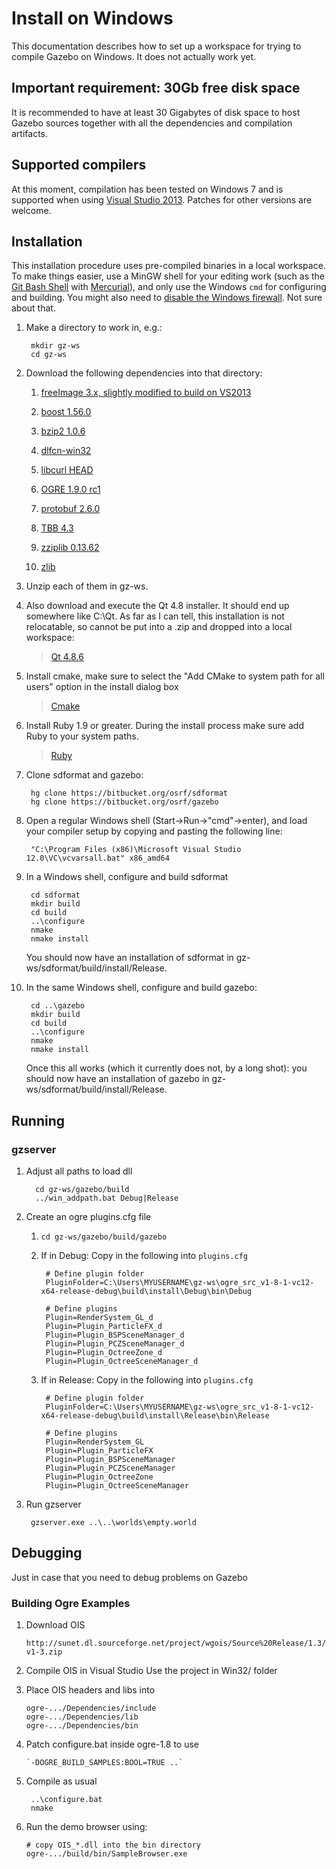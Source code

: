 # Install on Windows

This documentation describes how to set up a workspace for trying to compile
Gazebo on Windows.  It does not actually work yet.

## Important requirement: 30Gb free disk space 

It is recommended to have at least 30 Gigabytes of disk space to host Gazebo 
sources together with all the dependencies and compilation artifacts.

## Supported compilers

At this moment, compilation has been tested on Windows 7 and is supported when
using [Visual Studio 2013](https://www.visualstudio.com/downloads/).
Patches for other versions are welcome.

## Installation

This installation procedure uses pre-compiled binaries in a local workspace.  To
make things easier, use a MinGW shell for your editing work (such as the [Git Bash Shell](https://msysgit.github.io/) with [Mercurial](http://tortoisehg.bitbucket.org/download/index.html)), and only use the
Windows `cmd` for configuring and building.  You might also need to
[disable the Windows firewall](http://windows.microsoft.com/en-us/windows/turn-windows-firewall-on-off#turn-windows-firewall-on-off=windows-7). Not sure about that.

1. Make a directory to work in, e.g.:

        mkdir gz-ws
        cd gz-ws

1. Download the following dependencies into that directory:

    1. [freeImage 3.x, slightly modified to build on VS2013](http://packages.osrfoundation.org/win32/deps/FreeImage-vc12-x64-release-debug.zip)

    1. [boost 1.56.0](http://packages.osrfoundation.org/win32/deps/boost_1_56_0.zip)

    1. [bzip2 1.0.6](http://packages.osrfoundation.org/win32/deps/bzip2-1.0.6-vc12-x64-release-debug.zip)

    1. [dlfcn-win32](http://packages.osrfoundation.org/win32/deps/dlfcn-win32-vc12-x64-release-debug.zip)

    1. [libcurl HEAD](http://packages.osrfoundation.org/win32/deps/libcurl-vc12-x64-release-debug-static-ipv6-sspi-winssl.zip)

    1. [OGRE 1.9.0 rc1](http://packages.osrfoundation.org/win32/deps/ogre_src_v1-8-1-vc12-x64-release-debug.zip)

    1. [protobuf 2.6.0](http://packages.osrfoundation.org/win32/deps/protobuf-2.6.0-win64-vc12.zip)

    1. [TBB 4.3](http://packages.osrfoundation.org/win32/deps/tbb43_20141023oss_win.zip)

    1. [zziplib 0.13.62](http://packages.osrfoundation.org/win32/deps/zziplib-0.13.62-vc12-x64-release-debug.zip)

    1. [zlib](http://packages.osrfoundation.org/win32/deps/zlib-1.2.8-vc12-x64-release-debug.zip)

1. Unzip each of them in gz-ws.

1. Also download and execute the Qt 4.8 installer.  It should end up somewhere like C:\Qt.  As far as I can tell, this installation is not relocatable, so cannot be put into a .zip and dropped into a local workspace:

    > [Qt 4.8.6](http://packages.osrfoundation.org/win32/deps/qt-4.8.6-x64-msvc2013-rev1.zip)

1. Install cmake, make sure to select the "Add CMake to system path for all users" option in the install dialog box

    > [Cmake](http://www.cmake.org/download/)
    
1. Install Ruby 1.9 or greater. During the install process make sure add Ruby to your system paths.

    > [Ruby](http://rubyinstaller.org/downloads/)
    
1. Clone sdformat and gazebo:

        hg clone https://bitbucket.org/osrf/sdformat
        hg clone https://bitbucket.org/osrf/gazebo

1. Open a regular Windows shell (Start->Run->"cmd"->enter), and load your compiler setup by copying and pasting the following line:

        "C:\Program Files (x86)\Microsoft Visual Studio 12.0\VC\vcvarsall.bat" x86_amd64

1. In a Windows shell, configure and build sdformat

        cd sdformat
        mkdir build       
        cd build
        ..\configure
        nmake
        nmake install

    You should now have an installation of sdformat in gz-ws/sdformat/build/install/Release.

1. In the same Windows shell, configure and build gazebo:

        cd ..\gazebo
        mkdir build
        cd build
        ..\configure
        nmake
        nmake install

    Once this all works (which it currently does not, by a long shot): you should now have an installation of gazebo in gz-ws/sdformat/build/install/Release.

## Running

### gzserver

1. Adjust all paths to load dll

         cd gz-ws/gazebo/build
         ../win_addpath.bat Debug|Release

1. Create an ogre plugins.cfg file

    1. `cd gz-ws/gazebo/build/gazebo`

    1. If in Debug: Copy in the following into `plugins.cfg`
    
            # Define plugin folder
            PluginFolder=C:\Users\MYUSERNAME\gz-ws\ogre_src_v1-8-1-vc12-x64-release-debug\build\install\Debug\bin\Debug

            # Define plugins
            Plugin=RenderSystem_GL_d
            Plugin=Plugin_ParticleFX_d
            Plugin=Plugin_BSPSceneManager_d
            Plugin=Plugin_PCZSceneManager_d
            Plugin=Plugin_OctreeZone_d
            Plugin=Plugin_OctreeSceneManager_d

    1. If in Release: Copy in the following into `plugins.cfg`
    
            # Define plugin folder
            PluginFolder=C:\Users\MYUSERNAME\gz-ws\ogre_src_v1-8-1-vc12-x64-release-debug\build\install\Release\bin\Release

            # Define plugins
            Plugin=RenderSystem_GL
            Plugin=Plugin_ParticleFX
            Plugin=Plugin_BSPSceneManager
            Plugin=Plugin_PCZSceneManager
            Plugin=Plugin_OctreeZone
            Plugin=Plugin_OctreeSceneManager

1. Run gzserver

        gzserver.exe ..\..\worlds\empty.world

## Debugging

Just in case that you need to debug problems on Gazebo

### Building Ogre Examples

1. Download OIS

       http://sunet.dl.sourceforge.net/project/wgois/Source%20Release/1.3/ois-v1-3.zip
  
1. Compile OIS in Visual Studio
   Use the project in Win32/ folder

1. Place OIS headers and libs into

       ogre-.../Dependencies/include
       ogre-.../Dependencies/lib
       ogre-.../Dependencies/bin

1. Patch configure.bat inside ogre-1.8 to use

       `-DOGRE_BUILD_SAMPLES:BOOL=TRUE ..`

1. Compile as usual

        ..\configure.bat
        nmake

1. Run the demo browser using:

       # copy OIS_*.dll into the bin directory
       ogre-.../build/bin/SampleBrowser.exe

